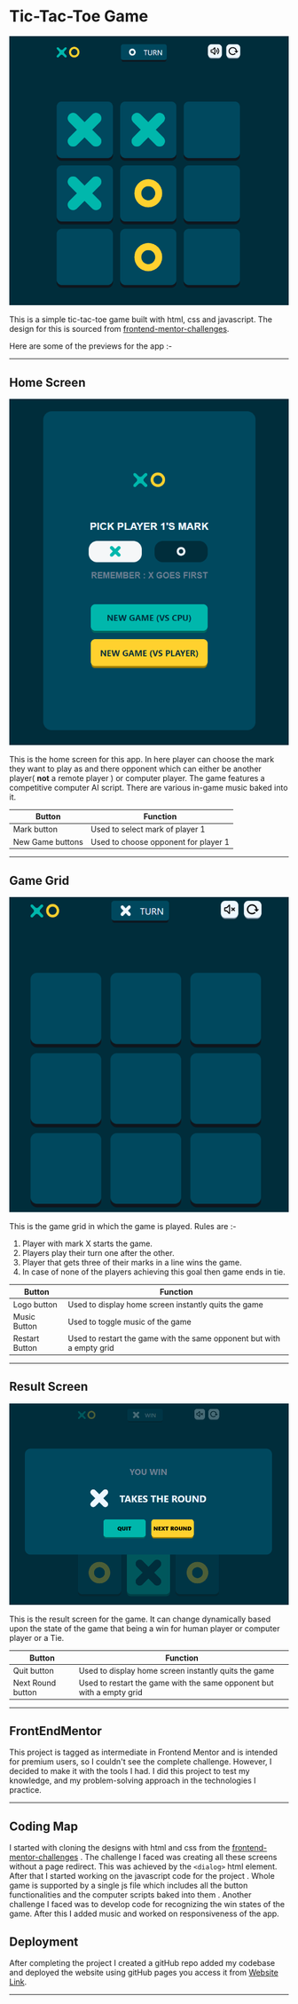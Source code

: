 # Tic-Tac-Toe Game

![coverImage for the project](preview/coverImage.png)

This is a simple tic-tac-toe game built with html, css and javascript. The design for this is sourced from [frontend-mentor-challenges](https://www.frontendmentor.io/challenges).

Here are some of the previews for the app :-

---

## Home Screen
![homeScreen](preview/homeScreen.png)

This is the home screen for this app. In here player can choose the mark they want to play as and there opponent which can either be another player( **not** a remote player ) or computer player. The game features a competitive computer AI script. There are various in-game music baked into it.

| **Button** | **Function** |
|---|---|
|Mark button|Used to select mark of player 1|
|New Game buttons|Used to choose opponent for player 1|

---

## Game Grid
![gameGrid](preview/gameGrid.png)

This is the game grid in which the game is played. Rules are :-

1. Player with mark X starts the game.
2. Players play their turn one after the other.
3. Player that gets three of their marks in a line wins the game.
4. In case of none of the players achieving this goal then game ends in tie.

| **Button** | **Function** |
|---|---|
|Logo button|Used to display home screen instantly quits the game|
|Music Button|Used to toggle music of the game|
|Restart Button|Used to restart the game with the same opponent but with a empty grid|

---

## Result Screen
![resultScreen](preview/winScreen.png)

This is the result screen for the game. It can change dynamically based upon the state of the game that being a win for human player or computer player or a Tie.

| **Button** | **Function** |
|---|---|
|Quit button|Used to display home screen instantly quits the game|
|Next Round button|Used to restart the game with the same opponent but with a empty grid|

---

## FrontEndMentor

This project is tagged as intermediate in Frontend Mentor and is intended for premium users, so I couldn't see the complete challenge. However, I decided to make it with the tools I had. I did this project to test my knowledge, and my problem-solving approach in the technologies I practice.

---

## Coding Map

I started with cloning the designs with html and css from the [frontend-mentor-challenges](https://www.frontendmentor.io/challenges) . The challenge I faced was creating all these screens without a page redirect. This was achieved by the `<dialog>` html element. After that I started working on the javascript code for the project . Whole game is supported by a single js file which includes all the button functionalities and the computer scripts baked into them . Another challenge I faced was to develop code for recognizing the win states of the game. After this I added music and worked on responsiveness of the app.

## Deployment 

After completing the project I created a gitHub repo added my codebase and deployed the website using gitHub pages you access it from [Website Link](https://corack01.github.io/Tic-Tac-Toe-Game/). 

---

